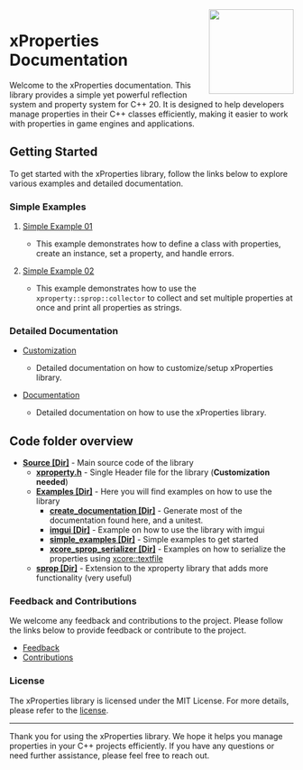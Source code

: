 <img src="https://i.imgur.com/GfJb3sQ.jpg" align="right" width="150px" />

# xProperties Documentation

Welcome to the xProperties documentation. This library provides a simple yet powerful reflection system and property system for C++ 20. It is designed to help developers manage properties in their C++ classes efficiently, making it easier to work with properties in game engines and applications.

## Getting Started

To get started with the xProperties library, follow the links below to explore various examples and detailed documentation.

### Simple Examples

1. [Simple Example 01](SimpleExample01.md)
    - This example demonstrates how to define a class with properties, create an instance, set a property, and handle errors.

2. [Simple Example 02](SimpleExample02.md)
    - This example demonstrates how to use the `xproperty::sprop::collector` to collect and set multiple properties at once and print all properties as strings.

### Detailed Documentation

- [Customization](Settings.md)
    - Detailed documentation on how to customize/setup xProperties library.

- [Documentation](DetailDocumentation.md)
    - Detailed documentation on how to use the xProperties library.

## Code folder overview

- **[Source [Dir]](source)** - Main source code of the library
    - **[xproperty.h](source/xproperty.h)** - Single Header file for the library (**Customization needed**)
    - **[Examples [Dir]](source/examples)** - Here you will find examples on how to use the library
        - **[create_documentation [Dir]](source/examples/create_documentation)** - Generate most of the documentation found here, and a unitest.
        - **[imgui [Dir]](source/examples/imgui)** - Example on how to use the library with imgui
        - **[simple_examples [Dir]](source/examples/simple_examples)** - Simple examples to get started
        - **[xcore_sprop_serializer [Dir]](source/examples/xcore_sprop_serializer)** - Examples on how to serialize the properties using [xcore::textfile](https://gitlab.com/LIONant/xcore/-/blob/master/src/xcore_textfile.h)
    - **[sprop [Dir]](source/sprop)** - Extension to the xproperty library that adds more functionality (very useful)

### Feedback and Contributions

We welcome any feedback and contributions to the project. Please follow the links below to provide feedback or contribute to the project.

- [Feedback](https://github.com/LIONant-depot/xproperty/issues)
- [Contributions](https://github.com/LIONant-depot)

### License

The xProperties library is licensed under the MIT License. For more details, please refer to the [license](https://opensource.org/licenses/MIT).

---

Thank you for using the xProperties library. We hope it helps you manage properties in your C++ projects efficiently. If you have any questions or need further assistance, please feel free to reach out.


